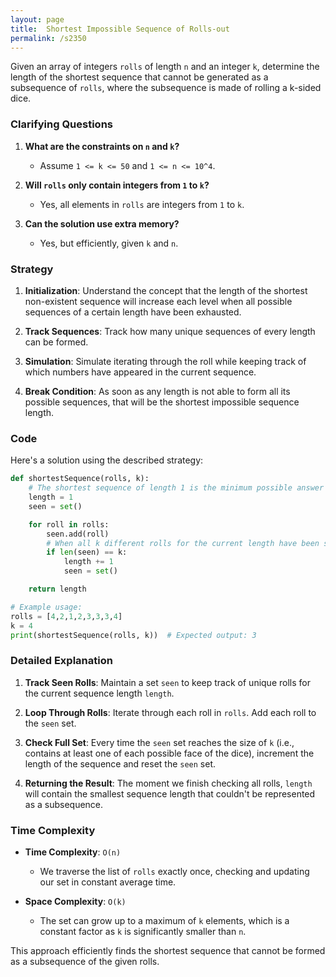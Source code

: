 ```yaml
---
layout: page
title:  Shortest Impossible Sequence of Rolls-out
permalink: /s2350
---
```


Given an array of integers `rolls` of length `n` and an integer `k`, determine the length of the shortest sequence that cannot be generated as a subsequence of `rolls`, where the subsequence is made of rolling a k-sided dice.

### Clarifying Questions

1. **What are the constraints on `n` and `k`?**
   - Assume `1 <= k <= 50` and `1 <= n <= 10^4`.

2. **Will `rolls` only contain integers from `1` to `k`?**
   - Yes, all elements in `rolls` are integers from `1` to `k`.

3. **Can the solution use extra memory?**
   - Yes, but efficiently, given `k` and `n`.

### Strategy

1. **Initialization**: Understand the concept that the length of the shortest non-existent sequence will increase each level when all possible sequences of a certain length have been exhausted.

2. **Track Sequences**: Track how many unique sequences of every length can be formed.

3. **Simulation**: Simulate iterating through the roll while keeping track of which numbers have appeared in the current sequence.

4. **Break Condition**: As soon as any length is not able to form all its possible sequences, that will be the shortest impossible sequence length.

### Code

Here's a solution using the described strategy:

```python
def shortestSequence(rolls, k):
    # The shortest sequence of length 1 is the minimum possible answer
    length = 1
    seen = set()

    for roll in rolls:
        seen.add(roll)
        # When all k different rolls for the current length have been seen
        if len(seen) == k:
            length += 1
            seen = set()

    return length

# Example usage:
rolls = [4,2,1,2,3,3,3,4]
k = 4
print(shortestSequence(rolls, k))  # Expected output: 3
```

### Detailed Explanation

1. **Track Seen Rolls**: Maintain a set `seen` to keep track of unique rolls for the current sequence length `length`.

2. **Loop Through Rolls**: Iterate through each roll in `rolls`. Add each roll to the `seen` set.

3. **Check Full Set**: Every time the `seen` set reaches the size of `k` (i.e., contains at least one of each possible face of the dice), increment the length of the sequence and reset the `seen` set.

4. **Returning the Result**: The moment we finish checking all rolls, `length` will contain the smallest sequence length that couldn't be represented as a subsequence.

### Time Complexity

- **Time Complexity**: `O(n)`
  - We traverse the list of `rolls` exactly once, checking and updating our set in constant average time.

- **Space Complexity**: `O(k)`
  - The set can grow up to a maximum of `k` elements, which is a constant factor as `k` is significantly smaller than `n`.

This approach efficiently finds the shortest sequence that cannot be formed as a subsequence of the given rolls.